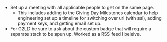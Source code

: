 * Set up a meeting with all applicable people to get on the same page.
  * This includes adding to the Giving Day Milestones calendar to help engineering set up a timeline for switching over url (with ssl), adding payment keys, and getting email set up.
* For G2LD be sure to ask about the custom badge that will require a separate stack to be spun up. Worked as a RSS feed I beleive.
